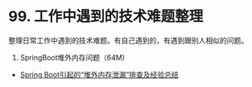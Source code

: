 # 99. 工作中遇到的技术难题整理

整理日常工作中遇到的技术难题。有自己遇到的，有遇到跟别人相似的问题。

1. SpringBoot堆外内存问题（64M)
- [Spring Boot引起的“堆外内存泄漏”排查及经验总结](https://tech.meituan.com/2019/01/03/spring-boot-native-memory-leak.html)
